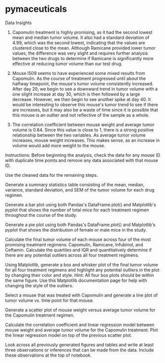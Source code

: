 # pymaceuticals
Data Insights

1) Capomulin treatment is highly promising, as it had the second lowest mean and median tumor volume. It also had a standard deviation of 4.99, which was the second lowest, indicating that the values are clustered close to the mean. Although Ramicane provided lower tumor values, the difference was very slight and requires further analysis between the two drugs to determine if Ramicane is significantly more effective at reducing tumor volume than our test drug.

2) Mouse l509 seems to have experienced some mixed results from Capomulin. As the course of treatment progressed until about the halfway timepoint, the mouse's tumor volume consistently increased. After day 20, we begin to see a downward trend in tumor volume with a one slight increase at day 30, which is then followed by a large decrease. However, we then begin to see another spike at day 40. It would be interesting to observe this mouse's tumor trend to see if there are increases, but it may also be a waste of time since it is possible that this mouse is an outlier and not reflective of the sample as a whole.

3) The correlation coefficient between mouse weight and average tumor volume is 0.84. Since this value is close to 1, there is a strong positive relationship between the two variables. As average tumor volume increases, mouse weight increases. This makes sense, as an increase in volume would add more weight to the mouse.

Instructions:
Before beginning the analysis, check the data for any mouse ID with duplicate time points and remove any data associated with that mouse ID.


Use the cleaned data for the remaining steps.


Generate a summary statistics table consisting of the mean, median, variance, standard deviation, and SEM of the tumor volume for each drug regimen.


Generate a bar plot using both Pandas's DataFrame.plot() and Matplotlib's pyplot that shows  the number of total mice for each treatment regimen throughout the course of the study.



Generate a pie plot using both Pandas's DataFrame.plot() and Matplotlib's pyplot that shows the distribution of female or male mice in the study.



Calculate the final tumor volume of each mouse across four of the most promising treatment regimens: Capomulin, Ramicane, Infubinol, and Ceftamin. Calculate the quartiles and IQR and quantitatively determine if there are any potential outliers across all four treatment regimens.


Using Matplotlib, generate a box and whisker plot of the final tumor volume for all four treatment regimens and highlight any potential outliers in the plot by changing their color and style.
Hint: All four box plots should be within the same figure. Use this Matplotlib documentation page for help with changing the style of the outliers.


Select a mouse that was treated with Capomulin and generate a line plot of tumor volume vs. time point for that mouse.


Generate a scatter plot of mouse weight versus average tumor volume for the Capomulin treatment regimen.


Calculate the correlation coefficient and linear regression model between mouse weight and average tumor volume for the Capomulin treatment. Plot the linear regression model on top of the previous scatter plot.


Look across all previously generated figures and tables and write at least three observations or inferences that can be made from the data. Include these observations at the top of notebook.
